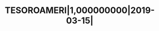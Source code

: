 ---
layout: asset
title: TESOROAMERI|1,000000000|2019-03-15|                         
isin: US912828P956
---
